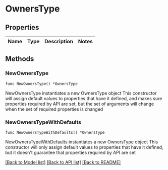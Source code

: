 # OwnersType

## Properties

Name | Type | Description | Notes
------------ | ------------- | ------------- | -------------

## Methods

### NewOwnersType

`func NewOwnersType() *OwnersType`

NewOwnersType instantiates a new OwnersType object
This constructor will assign default values to properties that have it defined,
and makes sure properties required by API are set, but the set of arguments
will change when the set of required properties is changed

### NewOwnersTypeWithDefaults

`func NewOwnersTypeWithDefaults() *OwnersType`

NewOwnersTypeWithDefaults instantiates a new OwnersType object
This constructor will only assign default values to properties that have it defined,
but it doesn't guarantee that properties required by API are set


[[Back to Model list]](../README.md#documentation-for-models) [[Back to API list]](../README.md#documentation-for-api-endpoints) [[Back to README]](../README.md)


